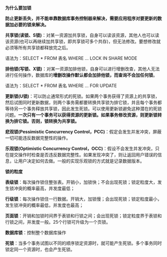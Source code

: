 **为什么要加锁**

**防止更新丢失，并不能单靠数据库事务控制器来解决，需要应用程序对要更新的数据加必要的锁来解决。**

 

**共享锁(读锁、S锁)**：对某一资源加共享锁，自身可以读该资源，其他人也可以读该资源(也可以再继续加共享锁，即共享锁可多个共存)，但无法修改。要想修改就必须等所有共享锁都释放完之后。

语法为：SELECT * FROM 表名 WHERE … LOCK IN SHARE MODE

**排他锁(写锁、X锁)**：对某一资源加排他锁，自身可以进行增删改查，其他人无法进行任何操作，数据库的**增删改操作默认都会加排他锁，而查询不会加任何锁**。

语法为：SELECT * FROM 表名 WHERE … FOR UPDATE

**更新锁(U锁)**：可以防止通常形式的死锁。如果两个事务获得了资源上的共享锁，然后试图同时更新数据，则两个事务需都要转换共享锁为排它锁，并且每个事务都等待另一个事务释放共享锁，因此发生死锁。可以使用更新锁避免这种潜在的死锁问题。**一次只有一个事务可以获得资源的更新锁。如果事务修改资源，则更新锁转换为排它锁。否则，锁转换为共享锁。**

 

**悲观锁(Pessimistic Concurrency Control，PCC)**：假定会发生并发冲突，屏蔽一切可能违反数据完整性的操作。

**乐观锁(Optimistic Concurrency Control，OCC)**：假设不会发生并发冲突，只在提交操作时检查是否违反数据完整性。如果发现冲突了，则让返回用户错误的信息，让用户决定如何去做。一般的实现乐观锁的方式就是记录数据版本。

 

**锁的粒度**

**表级锁**：每次操作锁住整张表。开销小，加锁快；不会出现死锁；锁定粒度大，发生锁冲突的概率最高，并发度最低；

**行级锁**：每次操作锁住一行数据。开销大，加锁慢；会出现死锁；锁定粒度最小，发生锁冲突的概率最低，并发度也最高；

**页面锁**：开销和加锁时间界于表锁和行锁之间；会出现死锁；锁定粒度界于表锁和行锁之间，并发度一般。25个行锁可升级为一个页锁。

**数据库锁**：控制整个数据库操作

 

**死锁**：当多个事务试图以不同的顺序锁定资源时，就可能产生死锁。多个事务同时锁定同一个资源时，也会产生死锁。